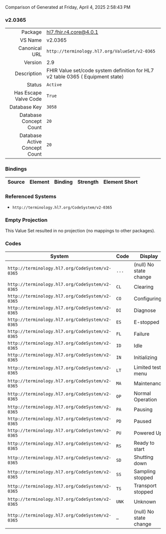 Comparison of 
Generated at Friday, April 4, 2025 2:58:43 PM

### v2.0365

|      |     |
| ---: | --- |
| Package | hl7.fhir.r4.core@4.0.1 |
| VS Name | v2.0365 |
| Canonical URL | `http://terminology.hl7.org/ValueSet/v2-0365` |
| Version | 2.9 |
| Description | FHIR Value set/code system definition for HL7 v2 table 0365 ( Equipment state) |
| Status | `Active` |
| Has Escape Valve Code | `True` |
| Database Key | `3058` |
| Database Concept Count | `20` |
| Database Active Concept Count | `20` |
### Bindings

| Source | Element | Binding | Strength | Element Short |
| ------ | ------- | ------- | -------- | ------------- |

### Referenced Systems

* `http://terminology.hl7.org/CodeSystem/v2-0365`
### Empty Projection

This Value Set resulted in no projection (no mappings to other packages).

### Codes

| System | Code | Display |
| ------ | ---- | ------- |
| `http://terminology.hl7.org/CodeSystem/v2-0365` | `...` | (null) No state change |
| `http://terminology.hl7.org/CodeSystem/v2-0365` | `CL` | Clearing |
| `http://terminology.hl7.org/CodeSystem/v2-0365` | `CO` | Configuring |
| `http://terminology.hl7.org/CodeSystem/v2-0365` | `DI` | Diagnose |
| `http://terminology.hl7.org/CodeSystem/v2-0365` | `ES` | E-stopped |
| `http://terminology.hl7.org/CodeSystem/v2-0365` | `FL` | Failure |
| `http://terminology.hl7.org/CodeSystem/v2-0365` | `ID` | Idle |
| `http://terminology.hl7.org/CodeSystem/v2-0365` | `IN` | Initializing |
| `http://terminology.hl7.org/CodeSystem/v2-0365` | `LT` | Limited test menu |
| `http://terminology.hl7.org/CodeSystem/v2-0365` | `MA` | Maintenance |
| `http://terminology.hl7.org/CodeSystem/v2-0365` | `OP` | Normal Operation |
| `http://terminology.hl7.org/CodeSystem/v2-0365` | `PA` | Pausing |
| `http://terminology.hl7.org/CodeSystem/v2-0365` | `PD` | Paused |
| `http://terminology.hl7.org/CodeSystem/v2-0365` | `PU` | Powered Up |
| `http://terminology.hl7.org/CodeSystem/v2-0365` | `RS` | Ready to start |
| `http://terminology.hl7.org/CodeSystem/v2-0365` | `SD` | Shutting down |
| `http://terminology.hl7.org/CodeSystem/v2-0365` | `SS` | Sampling stopped |
| `http://terminology.hl7.org/CodeSystem/v2-0365` | `TS` | Transport stopped |
| `http://terminology.hl7.org/CodeSystem/v2-0365` | `UNK` | Unknown |
| `http://terminology.hl7.org/CodeSystem/v2-0365` | `…` | (null) No state change |
